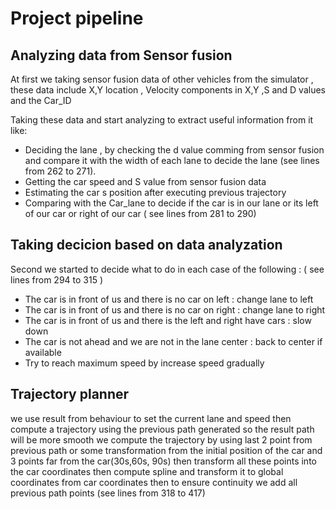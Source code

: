 # Project pipeline 

##  Analyzing data from Sensor fusion
At first we taking sensor fusion data of other vehicles from the simulator , these data include X,Y location , Velocity components in X,Y ,S and D values and the Car_ID<br>

Taking these data and start analyzing to extract useful information from it like:<br>
 - Deciding the lane , by checking the d value comming from sensor fusion and compare it with the width of each lane to decide the lane (see lines from 262 to 271).
 - Getting the car speed and S value from sensor fusion data 
 - Estimating the car s position after executing previous trajectory
 - Comparing with the Car_lane to decide if the car is in our lane or its left of our car or right of our car ( see lines from 281 to 290)



##  Taking decicion based on data analyzation 
Second we started to decide what to do in each case of the following : ( see lines from 294 to 315 )
  - The car is in front of us and there is no car on left : change lane to left 
  - The car is in front of us and there is no car on right : change lane to right 
  - The car is in front of us and there is the left and right have cars  : slow down 
  - The car is not ahead and we are not in the lane center : back to center if available
  - Try to reach maximum speed by increase speed gradually 




## Trajectory planner 
we use result from behaviour to set the current lane and speed then compute a trajectory using the previous path generated so the result path will be more smooth we compute the trajectory by using last 2 point from previous path or some transformation from the initial position of the car and 3 points far from the car(30s,60s, 90s) then transform all these points into the car coordinates then compute spline and transform it to global coordinates from car coordinates then to ensure continuity we add all previous path points
(see lines from 318 to 417)
